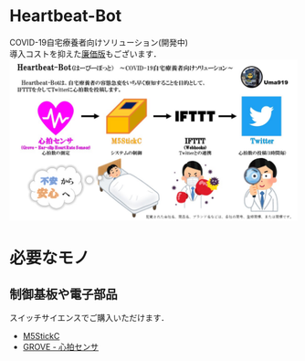 # Heartbeat-Bot
COVID-19自宅療養者向けソリューション(開発中)  
導入コストを抑えた[廉価版](https://github.com/Uma919/Heartbeat-Bot-Lite.git)もございます．  
<img src="./doc/doc.jpg" width="640px">

# 必要なモノ
## 制御基板や電子部品
スイッチサイエンスでご購入いただけます．
 * [M5StickC](https://ssci.to/5517)
 * [GROVE - 心拍センサ](https://ssci.to/2526)
